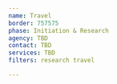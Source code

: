 ```yaml
---
name: Travel
border: 757575
phase: Initiation & Research
agency: TBD
contact: TBD
services: TBD
filters: research travel

---
```

